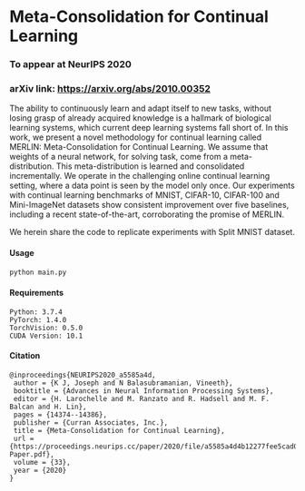 # Meta-Consolidation for Continual Learning 
### To appear at NeurIPS 2020

### arXiv link: https://arxiv.org/abs/2010.00352

The ability to continuously learn and adapt itself to new tasks, without losing grasp of already acquired knowledge is a hallmark of biological learning systems, which current deep learning systems fall short of. In this work, we present a novel methodology for continual learning called MERLIN: Meta-Consolidation for Continual Learning.
We assume that weights of a neural network, for solving task, come from a meta-distribution. This meta-distribution is learned and consolidated incrementally. We operate in the challenging online continual learning setting, where a data point is seen by the model only once.
Our experiments with continual learning benchmarks of MNIST, CIFAR-10, CIFAR-100 and Mini-ImageNet datasets show consistent improvement over five baselines, including a recent state-of-the-art, corroborating the promise of MERLIN.

We herein share the code to replicate experiments with Split MNIST dataset.

#### Usage

```python
python main.py
```

#### Requirements

```shell script
Python: 3.7.4
PyTorch: 1.4.0
TorchVision: 0.5.0
CUDA Version: 10.1 
```

#### Citation

``` 
@inproceedings{NEURIPS2020_a5585a4d,
 author = {K J, Joseph and N Balasubramanian, Vineeth},
 booktitle = {Advances in Neural Information Processing Systems},
 editor = {H. Larochelle and M. Ranzato and R. Hadsell and M. F. Balcan and H. Lin},
 pages = {14374--14386},
 publisher = {Curran Associates, Inc.},
 title = {Meta-Consolidation for Continual Learning},
 url = {https://proceedings.neurips.cc/paper/2020/file/a5585a4d4b12277fee5cad0880611bc6-Paper.pdf},
 volume = {33},
 year = {2020}
}
```
